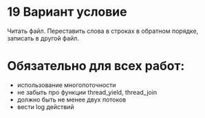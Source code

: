 # 19 Вариант условие
Читать файл. Переставить слова в строках в обратном порядке, записать в другой файл.
# Обязательно для всех работ:
* использование многопоточности
* не забыть про функции thread_yield, thread_join
* должно быть не менее двух потоков
* вести log действий

